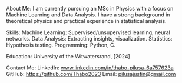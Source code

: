 

About Me:
I am currently pursuing an MSc in Physics with a focus on Machine Learning and Data Analysis. I have a strong background in theoretical physics and practical experience in statistical analysis.

Skills:
Machine Learning: Supervised/unsupervised learning, neural networks.
Data Analysis: Extracting insights, visualization.
Statistics: Hypothesis testing.
Programming: Python, C.

Education:
University of the Witwatersrand, [2024]

Contact Me:
LinkedIn: www.linkedin.com/in/thabo-pilusa-6a757623a
GitHub: https://github.com/Thabo2023
Email: pilusajustin@gmail.com
